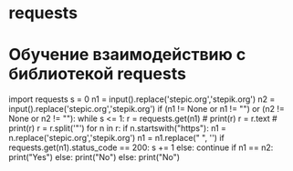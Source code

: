# requests
# Обучение взаимодействию с библиотекой requests
import requests
s = 0
n1 = input().replace('stepic.org','stepik.org')
n2 = input().replace('stepic.org','stepik.org')
if (n1 != None or n1 != "") or (n2 != None or n2 != ""):
    while s <= 1:
        r = requests.get(n1)
        # print(r)
        r = r.text
        # print(r)
        r = r.split('"')
        for n in r:
            if n.startswith("https"):
                n1 = n.replace('stepic.org','stepik.org')
                n1 = n1.replace(" ", '')
                if requests.get(n1).status_code == 200:
                    s += 1
                else:
                    continue
    if n1 == n2:
        print("Yes")
    else:
        print("No")
else:
    print("No")
